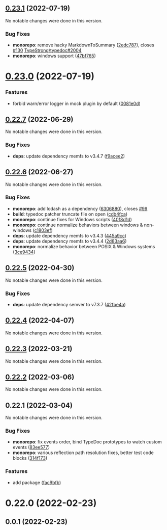 ## [0.23.1](https://github.com/KnodesCommunity/typedoc-plugins/compare/v0.23.0...v0.23.1) (2022-07-19)


No notable changes were done in this version.


### Bug Fixes

* **monorepo**: remove hacky MarkdownToSummary ([2edc787](https://github.com/KnodesCommunity/typedoc-plugins/commit/2edc78721cf5523b9cdd6d5a41290bb51e8dfed1)), closes [#130](https://github.com/KnodesCommunity/typedoc-plugins/issues/130) [TypeStrong/typedoc#2004](https://github.com/TypeStrong/typedoc/issues/2004)
* **monorepo**: windows support ([47bf765](https://github.com/KnodesCommunity/typedoc-plugins/commit/47bf765ad8c892a2bfda00562f800438f4a268ad))


# [0.23.0](https://github.com/KnodesCommunity/typedoc-plugins/compare/v0.22.7...v0.23.0) (2022-07-19)


### Features

* forbid warn/error logger in mock plugin by default ([0081e0d](https://github.com/KnodesCommunity/typedoc-plugins/commit/0081e0d67bf2ab50ad387d2f3352c23d753f2d9e))


## [0.22.7](https://github.com/KnodesCommunity/typedoc-plugins/compare/v0.22.6...v0.22.7) (2022-06-29)


No notable changes were done in this version.


### Bug Fixes

* **deps**: update dependency memfs to v3.4.7 ([f9acee2](https://github.com/KnodesCommunity/typedoc-plugins/commit/f9acee29c68c7525a95f40c0982b7b4981f69ab7))


## [0.22.6](https://github.com/KnodesCommunity/typedoc-plugins/compare/v0.22.5...v0.22.6) (2022-06-27)


No notable changes were done in this version.


### Bug Fixes

* **monorepo**: add lodash as a dependency ([6306880](https://github.com/KnodesCommunity/typedoc-plugins/commit/6306880f7c248e2ea1e94adf5bae396702db6661)), closes [#99](https://github.com/KnodesCommunity/typedoc-plugins/issues/99)
* **build**: typedoc patcher truncate file on open ([cdb4fca](https://github.com/KnodesCommunity/typedoc-plugins/commit/cdb4fca980e6ab333498de1cb7c2f5d1880522d5))
* **monorepo**: continue fixes for Windows scripts ([40f8d1d](https://github.com/KnodesCommunity/typedoc-plugins/commit/40f8d1d63bd54f6d68fb28d6a72f3be238799215))
* **monorepo**: continue normalize behaviors between windows & non-windows ([c1803ef](https://github.com/KnodesCommunity/typedoc-plugins/commit/c1803ef30033890e5ee8dbb4f94868c15e1e3805))
* **deps**: update dependency memfs to v3.4.3 ([445a9cc](https://github.com/KnodesCommunity/typedoc-plugins/commit/445a9cc2b588487dc34144130dcc0435e56a37f2))
* **deps**: update dependency memfs to v3.4.4 ([2d83aa6](https://github.com/KnodesCommunity/typedoc-plugins/commit/2d83aa6758ed3f8cf8d32a0953aee641a3ee46df))
* **monorepo**: normalize behavior between POSIX & Windows systems ([3ce9434](https://github.com/KnodesCommunity/typedoc-plugins/commit/3ce9434100e9e87d5af8a9dd6536a8ea93e5342c))


## [0.22.5](https://github.com/KnodesCommunity/typedoc-plugins/compare/v0.22.4...v0.22.5) (2022-04-30)


No notable changes were done in this version.


### Bug Fixes

* **deps**: update dependency semver to v7.3.7 ([42fbe4a](https://github.com/KnodesCommunity/typedoc-plugins/commit/42fbe4a60fd5e008c4d80bc269a4cc2e060c126a))


## [0.22.4](https://github.com/KnodesCommunity/typedoc-plugins/compare/v0.22.3...v0.22.4) (2022-04-07)


No notable changes were done in this version.


## [0.22.3](https://github.com/KnodesCommunity/typedoc-plugins/compare/v0.22.2...v0.22.3) (2022-03-21)


No notable changes were done in this version.


## [0.22.2](https://github.com/KnodesCommunity/typedoc-plugins/compare/v0.22.1...v0.22.2) (2022-03-06)


No notable changes were done in this version.


## 0.22.1 (2022-03-04)


No notable changes were done in this version.


### Bug Fixes

* **monorepo**: fix events order, bind TypeDoc prototypes to watch custom events ([83ee577](https://github.com/KnodesCommunity/typedoc-plugins/commit/83ee5776cea435fd4b5d155d1bd96f99737a5063))
* **monorepo**: various reflection path resolution fixes, better test code blocks ([314f173](https://github.com/KnodesCommunity/typedoc-plugins/commit/314f173d5430f452a9924569db8f38575337c638))


### Features

* add package ([fac9bfb](https://github.com/KnodesCommunity/typedoc-plugins/commit/fac9bfb31b40a52de790a990c7b5bc71dd354580))


# 0.22.0 (2022-02-23)


## 0.0.1 (2022-02-23)


